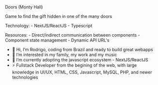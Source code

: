 Doors (Monty Hall)

Game to find the gift hidden in one of the many doors

Technology:
    - NextJS/ReactJS
    - Typescript

Resources:
    - Direct/indirect communication between components
    - Component state management
    - Dynamic API URL's


- 👋 Hi, I’m Rodrigo, coding from Brazil and ready to build great webapps
- 👀 I’m interested in my family, my work and my music
- 🌱 I’m currently adopting the javascript ecosystem - NextJS/ReactJS
- ⚡ Fullstack Developer from the begining of the web, with large knowledge in UI/UX, HTML, CSS, Javascript, MySQL, PHP, and newer technologies
